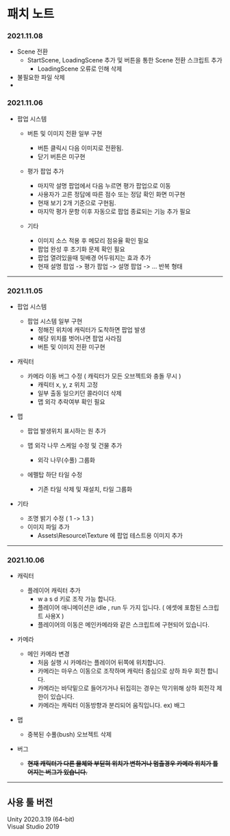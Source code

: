 # 패치 노트   

### 2021.11.08

* Scene 전환
  - StartScene, LoadingScene 추가 및 버튼을 통한 Scene 전환 스크립트 추가
    + LoadingScene 오류로 인해 삭제
* 불필요한 파일 삭제
* 
### 2021.11.06

* 팝업 시스템
  - 버튼 및 이미지 전환 일부 구현
    + 버튼 클릭시 다음 이미지로 전환됨.
    + 닫기 버튼은 미구현
    
  - 평가 팝업 추가
    + 마지막 설명 팝업에서 다음 누르면 평가 팝업으로 이동
    + 사용자가 고른 정답에 따른 점수 또는 정답 확인 화면 미구현
    + 현재 보기 2개 기준으로 구현됨.
    + 마지막 평가 문항 이후 자동으로 팝업 종료되는 기능 추가 필요
   
  - 기타
    + 이미지 소스 적용 후 메모리 점유율 확인 필요
    + 팝업 완성 후 초기화 문제 확인 필요
    + 팝업 열려있을때 뒷배경 어두워지는 효과 추가
    + 현재 설명 팝업 -> 평가 팝업 -> 설명 팝업 -> ... 반복 형태 

-----------------------------
### 2021.11.05    

* 팝업 시스템
  - 팝업 시스템 일부 구현
    + 정해진 위치에 캐릭터가 도착하면 팝업 발생
    + 해당 위치를 벗어나면 팝업 사라짐
    + 버튼 및 이미지 전환 미구현

* 캐릭터
  - 카메라 이동 버그 수정 ( 캐릭터가 모든 오브젝트와 충돌 무시 )
    + 캐릭터 x, y, z 위치 고정
    + 일부 출동 일으키던 콜라이더 삭제
    + 맵 외각 추락여부 확인 필요

* 맵
  - 팝업 발생위치 표시하는 원 추가

  - 맵 외각 나무 스케일 수정 및 건물 추가
    + 외각 나무(수풀) 그룹화
   
  - 에펠탑 하단 타일 수정
    + 기존 타일 삭제 및 재설치, 타일 그룹화
  
* 기타
  - 조명 밝기 수정 ( 1 -> 1.3 )
  - 이미지 파일 추가
    + Assets\Resource\Texture 에 팝업 테스트용 이미지 추가

-----------------------------
### 2021.10.06    
* 캐릭터
  - 플레이어 캐릭터 추가
    + w a s d 키로 조작 가능 합니다.
    + 플레이어 애니메이션은 idle , run 두 가지 입니다. ( 에셋에 포함된 스크립트 사용X )
    + 플레이어의 이동은 메인카메라와 같은 스크립트에 구현되어 있습니다.
   
* 카메라
  - 메인 카메라 변경
    + 처음 실행 시 카메라는 플레이어 뒤쪽에 위치합니다.
    + 카메라는 마우스 이동으로 조작하며 캐릭터 중심으로 상하 좌우 회전 합니다.
    + 카메라는 바닥밑으로 들어가거나 뒤집히는 경우는 막기위해 상하 회전각 제한이 있습니다.
    + 카메라는 캐릭터 이동방향과 분리되어 움직입니다. ex) 배그

* 맵
  - 중복된 수풀(bush) 오브젝트 삭제

* 버그
  - ~~**현재 캐릭터가 다른 물체와 부딛혀 위치가 변하거나 멈출경우 카메라 위치가 틀어지는 버그가 있습니다.**~~

-----------------------------
   
   
## 사용 툴 버전   
Unity 2020.3.19 (64-bit)   
Visual Studio 2019   
